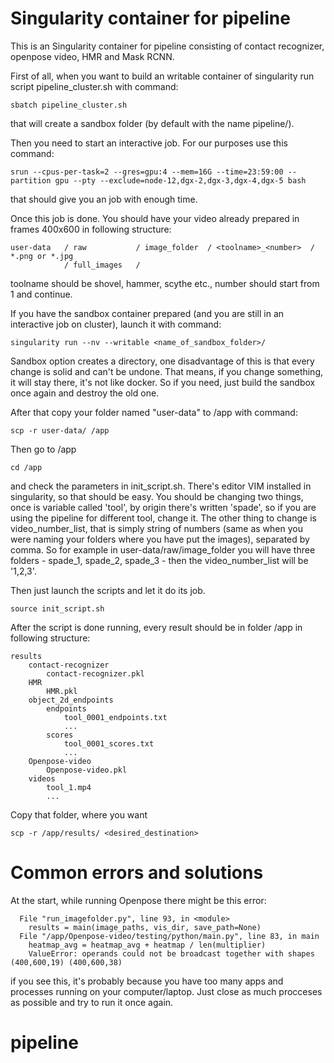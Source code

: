# Singularity container for pipeline

This is an Singularity container for pipeline consisting of contact recognizer, openpose video,  HMR and Mask RCNN.

First of all, when you want to build an writable container of singularity run script pipeline_cluster.sh with command:

    sbatch pipeline_cluster.sh

that will create a sandbox folder (by default with the name pipeline/).

Then you need to start an interactive job. For our purposes use this command:

    srun --cpus-per-task=2 --gres=gpu:4 --mem=16G --time=23:59:00 --partition gpu --pty --exclude=node-12,dgx-2,dgx-3,dgx-4,dgx-5 bash

that should give you an job with enough time. 

Once this job is done. You should have your video already prepared in frames 400x600 in following structure:

    user-data   / raw           / image_folder  / <toolname>_<number>  / *.png or *.jpg
                / full_images   /

toolname should be shovel, hammer, scythe etc., number should start from 1 and continue.

If you have the sandbox container prepared (and you are still in an interactive job on cluster), launch it with command:

    singularity run --nv --writable <name_of_sandbox_folder>/

Sandbox option creates a directory, one disadvantage of this is that every change is solid and can't be undone. That means, if you change something, it will stay there, it's not like docker. So if you need, just build the sandbox once again and destroy the old one.

After that copy your folder named "user-data" to /app with command:

    scp -r user-data/ /app

Then go to /app

    cd /app

and check the parameters in init_script.sh. There's editor VIM installed in singularity, so that should be easy. You should be changing two things, once is variable called 'tool', by origin there's written 'spade', so if you are using the pipeline for different tool, change it. The other thing to change is video_number_list, that is simply string of numbers (same as when you were naming your folders where you have put the images), separated by comma. So for example in user-data/raw/image_folder you will have three folders - spade_1, spade_2, spade_3 - then the video_number_list will be '1,2,3'.

Then just launch the scripts and let it do its job.

    source init_script.sh

After the script is done running, every result should be in folder /app in following structure:

    results
        contact-recognizer
            contact-recognizer.pkl
        HMR
            HMR.pkl
        object_2d_endpoints
            endpoints
                tool_0001_endpoints.txt
                ...
            scores
                tool_0001_scores.txt
                ...
        Openpose-video
            Openpose-video.pkl
        videos
            tool_1.mp4
            ...

Copy that folder, where you want

    scp -r /app/results/ <desired_destination>


# Common errors and solutions
At the start, while running Openpose there might be this error:

      File "run_imagefolder.py", line 93, in <module>
        results = main(image_paths, vis_dir, save_path=None)
      File "/app/Openpose-video/testing/python/main.py", line 83, in main
        heatmap_avg = heatmap_avg + heatmap / len(multiplier)
        ValueError: operands could not be broadcast together with shapes (400,600,19) (400,600,38) 


if you see this, it's probably because you have too many apps and processes running on your computer/laptop. Just close as much procceses as possible and try to run it once again.

 
# pipeline
